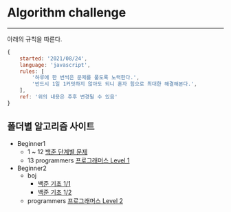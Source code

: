 # Algorithm challenge

---

아래의 규칙을 따른다.

```javascript
{
    started: '2021/08/24',
    language: 'javascript',
    rules: [
        '하루에 한 번씩은 문제를 풀도록 노력한다.',
        '반드시 1일 1커밋하지 않아도 되니 혼자 힘으로 최대한 해결해본다.',
    ],
    ref: '위의 내용은 추후 변경될 수 있음'
}
```

## 폴더별 알고리즘 사이트

- Beginner1
    - 1 ~ 12 [백준 단계별 문제](https://www.acmicpc.net/step)
    - 13 programmers [프로그래머스 Level 1](https://programmers.co.kr/learn/challenges)
- Beginner2
    - boj
        - [백준 기초 1/1](https://code.plus/course/41)
        - [백준 기초 1/2](https://code.plus/course/42)
    - programmers [프로그래머스 Level 2](https://programmers.co.kr/learn/challenges)
